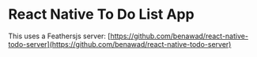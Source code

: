 # React Native To Do List App

This uses a Feathersjs server: [https://github.com/benawad/react-native-todo-server](https://github.com/benawad/react-native-todo-server)
